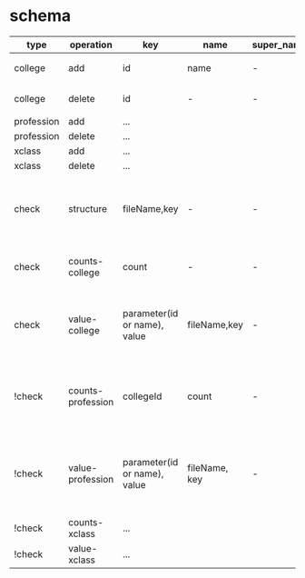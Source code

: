 # schema

| type | operation | key | name | super_name | comment |
| --- | --- | --- | --- | --- | --- |
| college | add | id | name | - | 插入指定学院 |
| college | delete | id | - | - | 删除指定学院 |
| profession | add | ... |
| profession | delete | ... |
| xclass | add | ... |
| xclass | delete | ... |
| check | structure | fileName,key | - | - | 检查当前的架构是否和json文件保持一致 |
| check | counts-college | count | - | - | 检查当前学院的个数 |
| check | value-college | parameter(id or name), value | fileName,key | - | 检查当前的college是否和json文件保持一致 |
| !check | counts-profession | collegeId | count | - | 检查某学院下的专业个数是否符合预期 |
| !check | value-profession | parameter(id or name), value | fileName, key | - | 检查当前的profession是否和json文件保持一致 |
| !check | counts-xclass | ... |
| !check | value-xclass | ... |